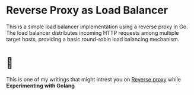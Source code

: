 # Reverse Proxy as Load Balancer

This is a simple load balancer implementation using a reverse proxy in Go. The load balancer
distributes incoming HTTP requests among multiple target hosts, providing a basic round-robin
load balancing mechanism.

# :memo:

This is one of my writings that might intrest you on [Reverse proxy](https://oluwaseun.live/articles/proxy/)
while **Experimenting with Golang**
